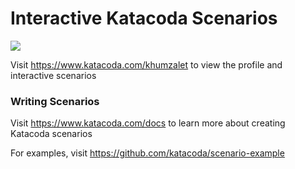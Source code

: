 # Interactive Katacoda Scenarios

[![](http://shields.katacoda.com/katacoda/khumzalet/count.svg)](https://www.katacoda.com/khumzalet "Get your profile on Katacoda.com")

Visit https://www.katacoda.com/khumzalet to view the profile and interactive scenarios

### Writing Scenarios
Visit https://www.katacoda.com/docs to learn more about creating Katacoda scenarios

For examples, visit https://github.com/katacoda/scenario-example
